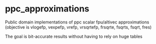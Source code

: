 # ppc_approximations
Public domain implementations of ppc scalar fpu/altivec approximations (objective is vlogefp, vexpefp, vrefp, vrsqrtefp, frsqrte, fsqrts, fsqrt, fres)

The goal is bit-accurate results without having to rely on huge tables
